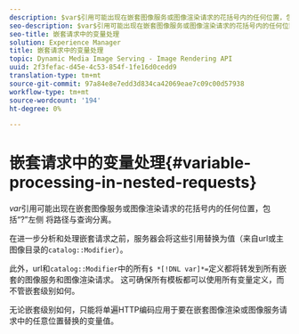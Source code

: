 ```yaml
---
description: $var$引用可能出现在嵌套图像服务或图像渲染请求的花括号内的任何位置，包括“?”左侧 将路径与查询分离。
seo-description: $var$引用可能出现在嵌套图像服务或图像渲染请求的花括号内的任何位置，包括“?”左侧 将路径与查询分离。
seo-title: 嵌套请求中的变量处理
solution: Experience Manager
title: 嵌套请求中的变量处理
topic: Dynamic Media Image Serving - Image Rendering API
uuid: 2f3fefac-d45e-4c53-854f-1fe16d0cedd9
translation-type: tm+mt
source-git-commit: 97a84e8e7edd3d834ca42069eae7c09c00d57938
workflow-type: tm+mt
source-wordcount: '194'
ht-degree: 0%

---
```



# 嵌套请求中的变量处理{#variable-processing-in-nested-requests}

$var$引用可能出现在嵌套图像服务或图像渲染请求的花括号内的任何位置，包括“?”左侧 将路径与查询分离。

在进一步分析和处理嵌套请求之前，服务器会将这些引用替换为值（来自url或主图像目录的`catalog::Modifier`）。

此外，url和`catalog::Modifier`中的所有`$ *[!DNL var]*=`定义都将转发到所有嵌套的图像服务和图像渲染请求。 这可确保所有模板都可以使用所有变量定义，而不管嵌套级别如何。

无论嵌套级别如何，只能将单遍HTTP编码应用于要在嵌套图像渲染或图像服务请求中的任意位置替换的变量值。
